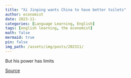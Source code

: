 ```yaml
---
title: "Xi Jinping wants China to have better toilets"
author: economist
date: 2023-11-
categories: [Language Learning, English]
tags: [english learning, the economist]
math: false
mermaid: true
pin: false
img_path: /assets/img/posts/202311/
---
```




But his power has limits 





[Source](https://www.economist.com/china/2023/11/09/xi-jinping-wants-china-to-have-better-toilets)



